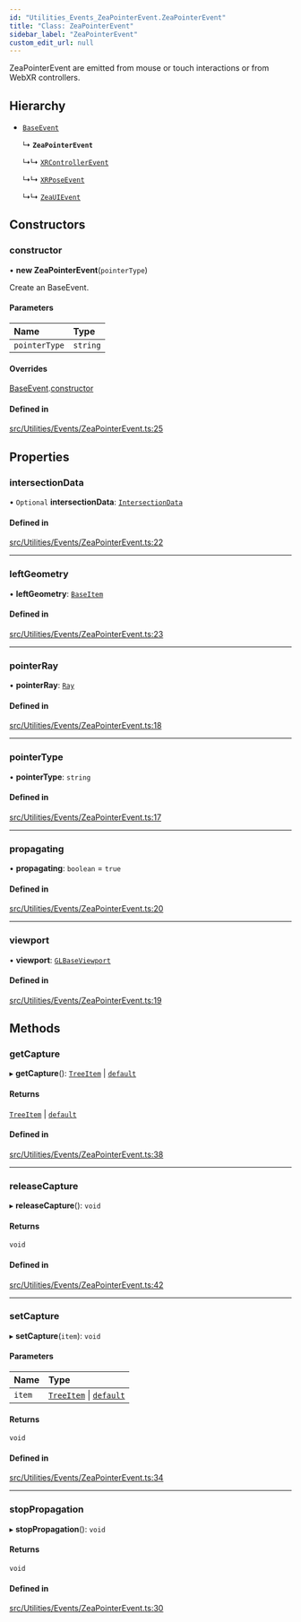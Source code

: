 ```yaml
---
id: "Utilities_Events_ZeaPointerEvent.ZeaPointerEvent"
title: "Class: ZeaPointerEvent"
sidebar_label: "ZeaPointerEvent"
custom_edit_url: null
---
```




ZeaPointerEvent are emitted from mouse or touch interactions or from WebXR controllers.

## Hierarchy

- [`BaseEvent`](../Utilities_BaseEvent.BaseEvent)

  ↳ **`ZeaPointerEvent`**

  ↳↳ [`XRControllerEvent`](Utilities_Events_XRControllerEvent.XRControllerEvent)

  ↳↳ [`XRPoseEvent`](Utilities_Events_XRPoseEvent.XRPoseEvent)

  ↳↳ [`ZeaUIEvent`](Utilities_Events_ZeaUIEvent.ZeaUIEvent)

## Constructors

### constructor

• **new ZeaPointerEvent**(`pointerType`)

Create an BaseEvent.

#### Parameters

| Name | Type |
| :------ | :------ |
| `pointerType` | `string` |

#### Overrides

[BaseEvent](../Utilities_BaseEvent.BaseEvent).[constructor](../Utilities_BaseEvent.BaseEvent#constructor)

#### Defined in

[src/Utilities/Events/ZeaPointerEvent.ts:25](https://github.com/ZeaInc/zea-engine/blob/22cb841fb/src/Utilities/Events/ZeaPointerEvent.ts#L25)

## Properties

### intersectionData

• `Optional` **intersectionData**: [`IntersectionData`](../Utilities_IntersectionData.IntersectionData)

#### Defined in

[src/Utilities/Events/ZeaPointerEvent.ts:22](https://github.com/ZeaInc/zea-engine/blob/22cb841fb/src/Utilities/Events/ZeaPointerEvent.ts#L22)

___

### leftGeometry

• **leftGeometry**: [`BaseItem`](../../SceneTree/SceneTree_BaseItem.BaseItem)

#### Defined in

[src/Utilities/Events/ZeaPointerEvent.ts:23](https://github.com/ZeaInc/zea-engine/blob/22cb841fb/src/Utilities/Events/ZeaPointerEvent.ts#L23)

___

### pointerRay

• **pointerRay**: [`Ray`](../../Math/Math_Ray.Ray)

#### Defined in

[src/Utilities/Events/ZeaPointerEvent.ts:18](https://github.com/ZeaInc/zea-engine/blob/22cb841fb/src/Utilities/Events/ZeaPointerEvent.ts#L18)

___

### pointerType

• **pointerType**: `string`

#### Defined in

[src/Utilities/Events/ZeaPointerEvent.ts:17](https://github.com/ZeaInc/zea-engine/blob/22cb841fb/src/Utilities/Events/ZeaPointerEvent.ts#L17)

___

### propagating

• **propagating**: `boolean` = `true`

#### Defined in

[src/Utilities/Events/ZeaPointerEvent.ts:20](https://github.com/ZeaInc/zea-engine/blob/22cb841fb/src/Utilities/Events/ZeaPointerEvent.ts#L20)

___

### viewport

• **viewport**: [`GLBaseViewport`](../../Renderer/Renderer_GLBaseViewport.GLBaseViewport)

#### Defined in

[src/Utilities/Events/ZeaPointerEvent.ts:19](https://github.com/ZeaInc/zea-engine/blob/22cb841fb/src/Utilities/Events/ZeaPointerEvent.ts#L19)

## Methods

### getCapture

▸ **getCapture**(): [`TreeItem`](../../SceneTree/SceneTree_TreeItem.TreeItem) \| [`default`](../../SceneTree/Manipulators/SceneTree_Manipulators_BaseTool.default)

#### Returns

[`TreeItem`](../../SceneTree/SceneTree_TreeItem.TreeItem) \| [`default`](../../SceneTree/Manipulators/SceneTree_Manipulators_BaseTool.default)

#### Defined in

[src/Utilities/Events/ZeaPointerEvent.ts:38](https://github.com/ZeaInc/zea-engine/blob/22cb841fb/src/Utilities/Events/ZeaPointerEvent.ts#L38)

___

### releaseCapture

▸ **releaseCapture**(): `void`

#### Returns

`void`

#### Defined in

[src/Utilities/Events/ZeaPointerEvent.ts:42](https://github.com/ZeaInc/zea-engine/blob/22cb841fb/src/Utilities/Events/ZeaPointerEvent.ts#L42)

___

### setCapture

▸ **setCapture**(`item`): `void`

#### Parameters

| Name | Type |
| :------ | :------ |
| `item` | [`TreeItem`](../../SceneTree/SceneTree_TreeItem.TreeItem) \| [`default`](../../SceneTree/Manipulators/SceneTree_Manipulators_BaseTool.default) |

#### Returns

`void`

#### Defined in

[src/Utilities/Events/ZeaPointerEvent.ts:34](https://github.com/ZeaInc/zea-engine/blob/22cb841fb/src/Utilities/Events/ZeaPointerEvent.ts#L34)

___

### stopPropagation

▸ **stopPropagation**(): `void`

#### Returns

`void`

#### Defined in

[src/Utilities/Events/ZeaPointerEvent.ts:30](https://github.com/ZeaInc/zea-engine/blob/22cb841fb/src/Utilities/Events/ZeaPointerEvent.ts#L30)

